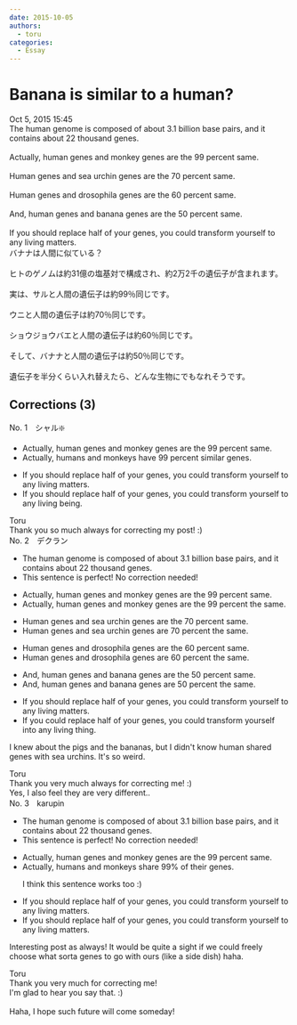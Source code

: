 ```yaml
---
date: 2015-10-05
authors:
  - toru
categories:
  - Essay
---
```


<h1 id="subject_show">Banana is similar to a human?</h1>
<div class="date">Oct 5, 2015 15:45</div>
<div id="post"><div id="body_show_ori">
The human genome is composed of about 3.1 billion base pairs, and it contains about 22 thousand genes.<br/><br/>Actually, human genes and monkey genes are the 99 percent same.<br/><br/>Human genes and sea urchin genes are the 70 percent same.<br/><br/>Human genes and drosophila genes are the 60 percent same.<br/><br/>And, human genes and banana genes are the 50 percent same.<br/><br/>If you should replace half of your genes, you could transform yourself to any living matters.
</div></div>

<!-- more -->

<div id="post_ja"><div id="body_show_mo">
バナナは人間に似ている？<br/><br/>ヒトのゲノムは約31億の塩基対で構成され、約2万2千の遺伝子が含まれます。<br/><br/>実は、サルと人間の遺伝子は約99％同じです。<br/><br/>ウニと人間の遺伝子は約70％同じです。<br/><br/>ショウジョウバエと人間の遺伝子は約60％同じです。<br/><br/>そして、バナナと人間の遺伝子は約50％同じです。<br/><br/>遺伝子を半分くらい入れ替えたら、どんな生物にでもなれそうです。
</div></div>

## Corrections (3)
<div id="block"><div class="first_name"> No. 1　<span class="just_name">シャル❇️</span></div><div id="block2">
<ul class="correction_field">
<li class="incorrect">Actually, human genes and monkey genes are the 99 percent same.</li>
<li class="corrected correct">
Actually, humans and monkeys have 99 percent similar genes.
</li>
</ul>
<ul class="correction_field">
<li class="incorrect">If you should replace half of your genes, you could transform yourself to any living matters.</li>
<li class="corrected correct">
If you should replace half of your genes, you could transform yourself to any living being.
</li>
</ul>
</div><div class="name"><span class="just_name">Toru</span><br>
Thank you so much always for correcting my post! :)
</div>
</div>
<div id="block"><div class="first_name"> No. 2　<span class="just_name">デクラン</span></div><div id="block2">
<ul class="correction_field">
<li class="incorrect">The human genome is composed of about 3.1 billion base pairs, and it contains about 22 thousand genes.</li>
<li class="corrected perfect">This sentence is perfect! No correction needed!</li>
</ul>
<ul class="correction_field">
<li class="incorrect">Actually, human genes and monkey genes are the 99 percent same.</li>
<li class="corrected correct">
Actually, human genes and monkey genes are the 99 percent<span class="f_red"> the</span> same.
</li>
</ul>
<ul class="correction_field">
<li class="incorrect">Human genes and sea urchin genes are the 70 percent same.</li>
<li class="corrected correct">
Human genes and sea urchin genes are 70 percent <span class="f_red">the </span>same.
</li>
</ul>
<ul class="correction_field">
<li class="incorrect">Human genes and drosophila genes are the 60 percent same.</li>
<li class="corrected correct">
Human genes and drosophila genes are 60 percent <span class="f_red">the </span>same.
</li>
</ul>
<ul class="correction_field">
<li class="incorrect">And, human genes and banana genes are the 50 percent same.</li>
<li class="corrected correct">
And, human genes and banana genes are 50 percent <span class="f_red">the </span>same.
</li>
</ul>
<ul class="correction_field">
<li class="incorrect">If you should replace half of your genes, you could transform yourself to any living matters.</li>
<li class="corrected correct">
If you <span class="f_red">could</span> replace half of your genes, you could transform yourself <span class="f_red">into</span> any living <span class="f_red">thing</span>.
</li>
</ul>
<p class="comment_small">
 I knew about the pigs and the bananas, but I didn't know human shared genes with sea urchins. It's so weird.
</p>

</div><div class="name"><span class="just_name">Toru</span><br>
Thank you very much always for correcting me! :)<br/>Yes, I also feel they are very different..
</div>
</div>
<div id="block"><div class="first_name"> No. 3　<span class="just_name">karupin</span></div><div id="block2">
<ul class="correction_field">
<li class="incorrect">The human genome is composed of about 3.1 billion base pairs, and it contains about 22 thousand genes.</li>
<li class="corrected perfect">This sentence is perfect! No correction needed!</li>
</ul>
<ul class="correction_field">
<li class="incorrect">Actually, human genes and monkey genes are the 99 percent same.</li>
<li class="corrected correct">
Actually, humans and monkeys share 99% of their genes.
<p class="correction_comment">I think this sentence works too :)</p>
</li>
</ul>
<ul class="correction_field">
<li class="incorrect">If you should replace half of your genes, you could transform yourself to any living matters.</li>
<li class="corrected correct">
If you should replace half of your genes, you could transform yourself to any living matter<span class="sline">s</span>.
</li>
</ul>
<p class="comment_small">
 Interesting post as always! It would be quite a sight if we could freely choose what sorta genes to go with ours (like a side dish) haha.
</p>

</div><div class="name"><span class="just_name">Toru</span><br>
Thank you very much for correcting me!<br/>I'm glad to hear you say that. :)<br/><br/>Haha, I hope such future will come someday!
</div>
</div>
